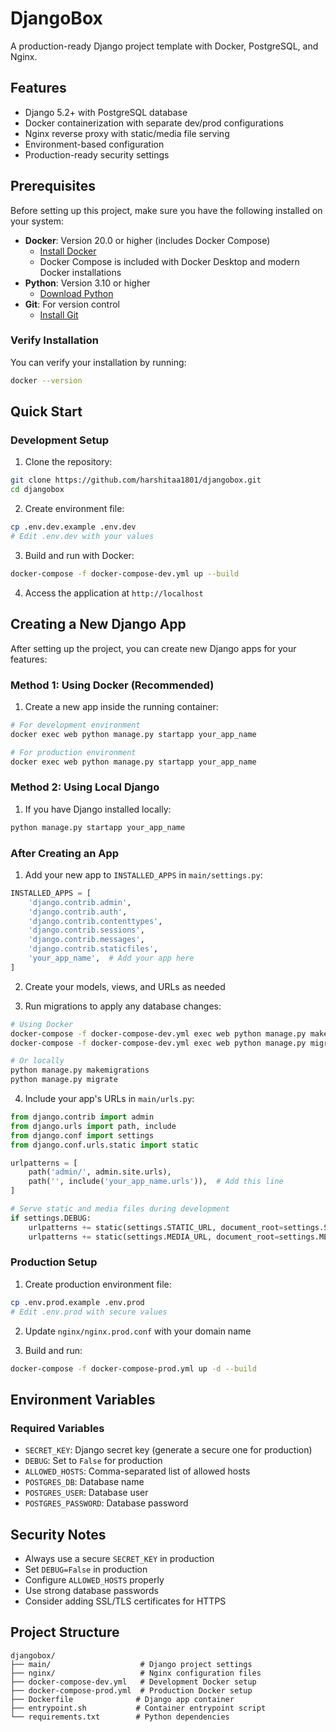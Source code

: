 # DjangoBox

A production-ready Django project template with Docker, PostgreSQL, and Nginx.

## Features

- Django 5.2+ with PostgreSQL database
- Docker containerization with separate dev/prod configurations
- Nginx reverse proxy with static/media file serving
- Environment-based configuration
- Production-ready security settings

## Prerequisites

Before setting up this project, make sure you have the following installed on your system:

- **Docker**: Version 20.0 or higher (includes Docker Compose)
  - [Install Docker](https://docs.docker.com/get-docker/)
  - Docker Compose is included with Docker Desktop and modern Docker installations
- **Python**: Version 3.10 or higher
  - [Download Python](https://www.python.org/downloads/)
- **Git**: For version control
  - [Install Git](https://git-scm.com/downloads/)


### Verify Installation
You can verify your installation by running:
```bash
docker --version
```

## Quick Start

### Development Setup

1. Clone the repository:
```bash
git clone https://github.com/harshitaa1801/djangobox.git
cd djangobox
```

2. Create environment file:
```bash
cp .env.dev.example .env.dev
# Edit .env.dev with your values
```

3. Build and run with Docker:
```bash
docker-compose -f docker-compose-dev.yml up --build
```

4. Access the application at `http://localhost`

## Creating a New Django App

After setting up the project, you can create new Django apps for your features:

### Method 1: Using Docker (Recommended)

1. Create a new app inside the running container:
```bash
# For development environment
docker exec web python manage.py startapp your_app_name

# For production environment
docker exec web python manage.py startapp your_app_name
```

### Method 2: Using Local Django

1. If you have Django installed locally:
```bash
python manage.py startapp your_app_name
```

### After Creating an App

1. Add your new app to `INSTALLED_APPS` in `main/settings.py`:
```python
INSTALLED_APPS = [
    'django.contrib.admin',
    'django.contrib.auth',
    'django.contrib.contenttypes',
    'django.contrib.sessions',
    'django.contrib.messages',
    'django.contrib.staticfiles',
    'your_app_name',  # Add your app here
]
```

2. Create your models, views, and URLs as needed

3. Run migrations to apply any database changes:
```bash
# Using Docker
docker-compose -f docker-compose-dev.yml exec web python manage.py makemigrations
docker-compose -f docker-compose-dev.yml exec web python manage.py migrate

# Or locally
python manage.py makemigrations
python manage.py migrate
```

4. Include your app's URLs in `main/urls.py`:
```python
from django.contrib import admin
from django.urls import path, include
from django.conf import settings
from django.conf.urls.static import static

urlpatterns = [
    path('admin/', admin.site.urls),
    path('', include('your_app_name.urls')),  # Add this line
]

# Serve static and media files during development
if settings.DEBUG:
    urlpatterns += static(settings.STATIC_URL, document_root=settings.STATIC_ROOT)
    urlpatterns += static(settings.MEDIA_URL, document_root=settings.MEDIA_ROOT)
```

### Production Setup

1. Create production environment file:
```bash
cp .env.prod.example .env.prod
# Edit .env.prod with secure values
```

2. Update `nginx/nginx.prod.conf` with your domain name

3. Build and run:
```bash
docker-compose -f docker-compose-prod.yml up -d --build
```

## Environment Variables

### Required Variables

- `SECRET_KEY`: Django secret key (generate a secure one for production)
- `DEBUG`: Set to `False` for production
- `ALLOWED_HOSTS`: Comma-separated list of allowed hosts
- `POSTGRES_DB`: Database name
- `POSTGRES_USER`: Database user
- `POSTGRES_PASSWORD`: Database password

## Security Notes

- Always use a secure `SECRET_KEY` in production
- Set `DEBUG=False` in production
- Configure `ALLOWED_HOSTS` properly
- Use strong database passwords
- Consider adding SSL/TLS certificates for HTTPS

## Project Structure

```
djangobox/
├── main/                    # Django project settings
├── nginx/                   # Nginx configuration files
├── docker-compose-dev.yml   # Development Docker setup
├── docker-compose-prod.yml  # Production Docker setup
├── Dockerfile              # Django app container
├── entrypoint.sh           # Container entrypoint script
└── requirements.txt        # Python dependencies
```